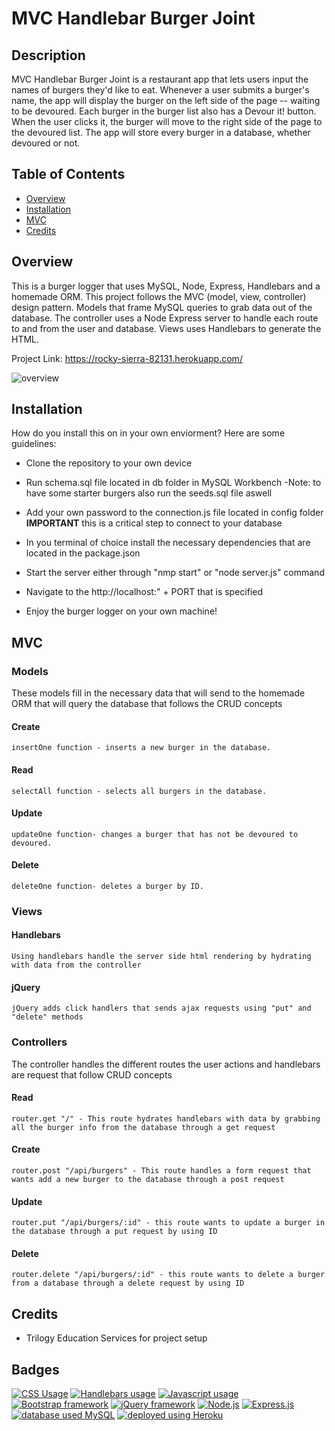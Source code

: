 # MVC Handlebar Burger Joint


## Description
MVC Handlebar Burger Joint is a restaurant app that lets users input the names of burgers they'd like to eat. Whenever a user submits a burger's name, the app will display the burger on the left side of the page -- waiting to be devoured. Each burger in the burger list also has a Devour it! button. When the user clicks it, the burger will move to the right side of the page to the devoured list. The app will store every burger in a database, whether devoured or not.

## Table of Contents

* [Overview](#overview)
* [Installation](#installation)
* [MVC](#mvc)
* [Credits](#credits)


## Overview
This is a burger logger that uses MySQL, Node, Express, Handlebars and a homemade ORM. This project follows the MVC (model, view, controller) design pattern. Models that frame MySQL queries to grab data out of the database. The controller uses a Node Express server to handle each route to and from the user and database. Views uses Handlebars to generate the HTML. 

Project Link: https://rocky-sierra-82131.herokuapp.com/

![overview](https://user-images.githubusercontent.com/57735283/101191012-fe120280-360d-11eb-898b-06d4c5ba8b8e.PNG)

## Installation
How do you install this on in your own enviorment? Here are some guidelines:

* Clone the repository to your own device

* Run schema.sql file located in db folder in MySQL Workbench
  -Note: to have some starter burgers also run the seeds.sql file aswell
  
* Add your own password to the connection.js file located in config folder
  **IMPORTANT** this is a critical step to connect to your database
  
* In you terminal of choice install the necessary dependencies that are located in the package.json

* Start the server either through "nmp start" or "node server.js" command

* Navigate to the  http://localhost:" + PORT that is specified

* Enjoy the burger logger on your own machine!

## MVC

 ### Models
 These models fill in the necessary data that will send to the homemade ORM that will query the database that follows the CRUD concepts
 
  #### Create
    insertOne function - inserts a new burger in the database.
  #### Read
    selectAll function - selects all burgers in the database.
  #### Update
    updateOne function- changes a burger that has not be devoured to devoured.
  #### Delete
    deleteOne function- deletes a burger by ID.
 
 ### Views
 
  #### Handlebars
    Using handlebars handle the server side html rendering by hydrating with data from the controller
  #### jQuery
    jQuery adds click handlers that sends ajax requests using "put" and "delete" methods
    
 ### Controllers
 The controller handles the different routes the user actions and handlebars are request that follow CRUD concepts
 
#### Read
    router.get "/" - This route hydrates handlebars with data by grabbing all the burger info from the database through a get request
#### Create
    router.post "/api/burgers" - This route handles a form request that wants add a new burger to the database through a post request
#### Update
    router.put "/api/burgers/:id" - this route wants to update a burger in the database through a put request by using ID
#### Delete
    router.delete "/api/burgers/:id" - this route wants to delete a burger from a database through a delete request by using ID

## Credits
* Trilogy Education Services for project setup

## Badges
<a href="https://img.shields.io/badge/CSS-10.6%25-purple"><img alt="CSS Usage" src="https://img.shields.io/badge/CSS-10.6%25-purple"></a> <a href="https://img.shields.io/badge/Handlebars-26.2%25-orange"><img alt="Handlebars usage" src="https://img.shields.io/badge/Handlebars-22.6%25-orange"></a> <a href="https://img.shields.io/badge/JavaScript-63.2%25-yellow"><img alt="Javascript usage" src="https://img.shields.io/badge/JavaScript-63.2%25-yellow"></a> <a href="https://img.shields.io/badge/Frameworks-Bootstrap-blue"><img alt="Bootstrap framework" src="https://img.shields.io/badge/Frameworks-Bootstrap-blue"></a> <a href="https://img.shields.io/badge/Frameworks-jQuery-blue"><img alt="jQuery framework" src="https://img.shields.io/badge/Frameworks-jQuery-blue"></a> <a href="https://img.shields.io/badge/Backend-Node.js-green"><img alt="Node.js" src="https://img.shields.io/badge/Backend-Node.js-green"></a> <a href="https://img.shields.io/badge/Backend-Express.js-green"><img alt="Express.js" src="https://img.shields.io/badge/Backend-Express.js-green"></a> <a href="https://img.shields.io/badge/Database-MySQL-yellow"><img alt="database used MySQL" src="https://img.shields.io/badge/Database-MySQL-yellow"></a> <a href="https://img.shields.io/badge/Deployment-Heroku-purple"><img alt="deployed using Heroku" src="https://img.shields.io/badge/Deployment-Heroku-purple"></a>
